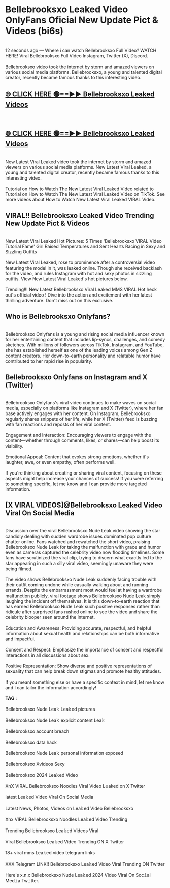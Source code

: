 # Bellebrooksxo Leaked Video OnlyFans Oficial New Update Pict & Videos (bi6s)
<br>
12 seconds ago — Where i can watch Bellebrooksxo Full Video? WATCH HERE! Viral Bellebrooksxo Full Video Instagram, Twitter (X), Discord.
<br><br>
Bellebrooksxo video took the internet by storm and amazed viewers on various social media platforms. Bellebrooksxo, a young and talented digital creator, recently became famous thanks to this interesting video.
<br>
<h2><a href="https://play.trustnlinepharmacy.us?title=Bellebrooksxo">🌐 CLICK HERE 🟢==►► Bellebrooksxo Leaked Videos</a></h2>
<br>
<h2><a href="https://play.trustnlinepharmacy.us?title=Bellebrooksxo">🌐 CLICK HERE 🟢==►► Bellebrooksxo Leaked Videos</a></h2>
<br>
New Latest Viral Leaked video took the internet by storm and amazed viewers on various social media platforms. New Latest Viral Leaked, a young and talented digital creator, recently became famous thanks to this interesting video.
<br><br>
Tutorial on How to Watch The New Latest Viral Leaked Video related to Tutorial on How to Watch The New Latest Viral Leaked Video on TikTok. See more videos about How to Watch New Latest Viral Leaked VIRAL Video.
<br>
<h2>VIRAL!! Bellebrooksxo Leaked Video Trending New Update Pict & Videos</h2>
<br>
New Latest Viral Leaked Hot Pictures: 5 Times 'Bellebrooksxo VIRAL Video Tutorial Fame' Girl Raised Temperatures and Sent Hearts Racing in Sexy and Sizzling Outfits
<br><br>
New Latest Viral Leaked, rose to prominence after a controversial video featuring the model in it, was leaked online. Though she received backlash for the video, and rules Instagram with hot and sexy photos in sizzling outfits. View New Latest Viral Leaked's hot pictures below.
<br><br>
Trending!!! New Latest Bellebrooksxo Viral Leaked MMS VIRAL Hot heck out's official video ! Dive into the action and excitement with her latest thrilling adventure. Don't miss out on this exclusive.
<br>
<h2>Who is Bellebrooksxo Onlyfans?</h2>
<br>
Bellebrooksxo Onlyfans is a young and rising social media influencer known for her entertaining content that includes lip-syncs, challenges, and comedy sketches. With millions of followers across TikTok, Instagram, and YouTube, she has established herself as one of the leading voices among Gen Z content creators. Her down-to-earth personality and relatable humor have contributed to her rapid rise in popularity.
<br>
<h2>Bellebrooksxo Onlyfans on Instagram and X (Twitter)</h2>
<br>
Bellebrooksxo Onlyfans's viral video continues to make waves on social media, especially on platforms like Instagram and X (Twitter), where her fan base actively engages with her content. On Instagram, Bellebrooksxo regularly shares snippets of her life, while her X (Twitter) feed is buzzing with fan reactions and reposts of her viral content.
<br><br>
Engagement and Interaction: Encouraging viewers to engage with the content—whether through comments, likes, or shares—can help boost its visibility.
<br><br>
Emotional Appeal: Content that evokes strong emotions, whether it's laughter, awe, or even empathy, often performs well.
<br><br>
If you're thinking about creating or sharing viral content, focusing on these aspects might help increase your chances of success! If you were referring to something specific, let me know and I can provide more targeted information.
<br>
<h2>[X VIRAL VIDEOS]@Bellebrooksxo Leaked Video Viral On Social Media</h2>
<br>
Discussion over the viral Bellebrooksxo Nude Leak video showing the star candidly dealing with sudden wardrobe issues dominated pop culture chatter online. Fans watched and rewatched the short video, praising Bellebrooksxo Nude Leak for taking the malfunction with grace and humor even as cameras captured the celebrity video now flooding timelines. Some fans have scrutinized the viral clip, trying to discern what exactly led to the star appearing in such a silly viral video, seemingly unaware they were being filmed.
<br><br>
The video shows Bellebrooksxo Nude Leak suddenly facing trouble with their outfit coming undone while casually walking about and running errands. Despite the embarrassment most would feel at having a wardrobe malfunction publicly, viral footage shows Bellebrooksxo Nude Leak simply laughing the incident off themselves. It is this down-to-earth reaction that has earned Bellebrooksxo Nude Leak such positive responses rather than ridicule after surprised fans rushed online to see the video and share the celebrity blooper seen around the internet.
<br><br>
Education and Awareness: Providing accurate, respectful, and helpful information about sexual health and relationships can be both informative and impactful.
<br><br>
Consent and Respect: Emphasize the importance of consent and respectful interactions in all discussions about sex.
<br><br>
Positive Representation: Show diverse and positive representations of sexuality that can help break down stigmas and promote healthy attitudes.
<br><br>
If you meant something else or have a specific context in mind, let me know and I can tailor the information accordingly!
<br><br>
<strong>TAG :</strong>
<br><br>
Bellebrooksxo Nude Lea𝚔 Lea𝚔ed pictures
<br><br>
Bellebrooksxo Nude Lea𝚔 explicit content Lea𝚔
<br><br>
Bellebrooksxo account breach
<br><br>
Bellebrooksxo data hack
<br><br>
Bellebrooksxo Nude Lea𝚔 personal information exposed
<br><br>
Bellebrooksxo Xvideos Sexy
<br><br>
Bellebrooksxo 2024 Lea𝚔ed Video
<br><br>
XnX VIRAL Bellebrooksxo Noodles Viral Video L𝚎aked on X Twitter
<br><br>
latest Lea𝚔ed Video Viral On Social Media
<br><br>
Latest News, Photos, Videos on Lea𝚔ed Video Bellebrooksxo
<br><br>
Xnx VIRAL Bellebrooksxo Noodles Lea𝚔ed Video Trending
<br><br>
Trending Bellebrooksxo Lea𝚔ed Videos Viral
<br><br>
Viral Bellebrooksxo Lea𝚔ed Video Trending ON X Twitter
<br><br>
18+ viral mms Lea𝚔ed video telegram links
<br><br>
XXX Telegram LINK!! Bellebrooksxo Lea𝚔ed Video Viral Trending ON Twitter
<br><br>
Here's x.n.x Bellebrooksxo Nude Lea𝚔ed 2024 Video Viral On Soc𝚒al Med𝚒a Tw𝚒tter.